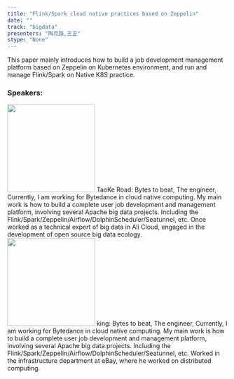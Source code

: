 ```yaml
---
title: "Flink/Spark cloud native practices based on Zeppelin"
date: "" 
track: "bigdata"
presenters: "陶克路,王正"
stype: "None"
---
```

This paper mainly introduces how to build a job development management platform based on Zeppelin on Kubernetes environment, and run and manage Flink/Spark on Native K8S practice.
 ### Speakers: 
 <img src="images/speaker/1068.png" width="200" />
 TaoKe Road: Bytes to beat, The engineer, Currently, I am working for Bytedance in cloud native computing. My main work is how to build a complete user job development and management platform, involving several Apache big data projects. Including the Flink/Spark/Zeppelin/Airflow/DolphinScheduler/Seatunnel, etc. Once worked as a technical expert of big data in Ali Cloud, engaged in the development of open source big data ecology.
 <img src="images/speaker/1068_2.png" width="200" />
 king: Bytes to beat, The engineer, Currently, I am working for Bytedance in cloud native computing. My main work is how to build a complete user job development and management platform, involving several Apache big data projects. Including the Flink/Spark/Zeppelin/Airflow/DolphinScheduler/Seatunnel, etc. Worked in the infrastructure department at eBay, where he worked on distributed computing.
 